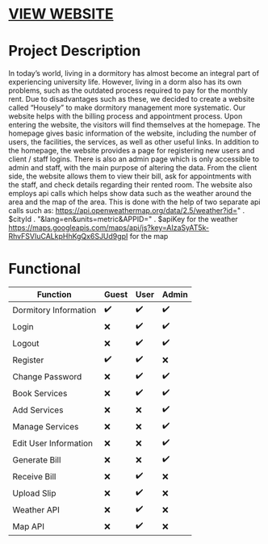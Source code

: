 # [VIEW WEBSITE](https://housely.nanob.top/library/home.php)
# Project Description
In today’s world, living in a dormitory has almost become an integral part of experiencing university life. However, living in a dorm also has its own problems, such as the outdated process required to pay for the monthly rent. Due to disadvantages such as these, we decided to create a website called “Housely” to make dormitory management more systematic. Our website helps with the billing process and appointment process.
Upon entering the website, the visitors will find themselves at the homepage. The homepage gives basic information of the website, including the number of users, the facilities, the services, as well as other useful links. In addition to the homepage, the website provides a page for registering new users and client / staff logins. There is also an admin page which is only accessible to admin and staff, with the main purpose of altering the data. From the client side, the website allows them to view their bill, ask for appointments with the staff, and check details regarding their rented room.
The website also employs api calls which helps show data such as the weather around the area and the map of the area. This is done with the help of two separate api calls such as:
https://api.openweathermap.org/data/2.5/weather?id=" . $cityId . "&lang=en&units=metric&APPID=" . $apiKey for the weather
https://maps.googleapis.com/maps/api/js?key=AIzaSyAT5k-RhvFSVIuCALkpHhKgQx6SJUd9gpI for the map



# Functional
| Function  | Guest | User  | Admin |
| ------------- | ------------- | ------------- | ------------- |
| Dormitory Information  | :heavy_check_mark:  | :heavy_check_mark:  | :heavy_check_mark:  |
| Login  | :x:  |:heavy_check_mark:  | :heavy_check_mark:  |
| Logout  | :x:  |:heavy_check_mark:  | :heavy_check_mark:  |
| Register  | :heavy_check_mark:  | :heavy_check_mark:  | :x:  |
| Change Password  | :x:  |:heavy_check_mark:  | :heavy_check_mark:  |
| Book Services  | :x:  |:heavy_check_mark:  | :heavy_check_mark:  |
| Add Services  | :x:  |:x:  | :heavy_check_mark:  |
| Manage Services  | :x:  |:x:  | :heavy_check_mark:  |
| Edit User Information  | :x:  |:x:  | :heavy_check_mark:  |
| Generate Bill  | :x:  |:x:  | :heavy_check_mark:  |
| Receive Bill  | :x:  | :heavy_check_mark:  |:x:  |
| Upload Slip  | :x:  | :heavy_check_mark:  |:x:  |
| Weather API  | :x:  | :heavy_check_mark:  |:x:  |
| Map API  | :x:  | :heavy_check_mark:  |:x:  |
